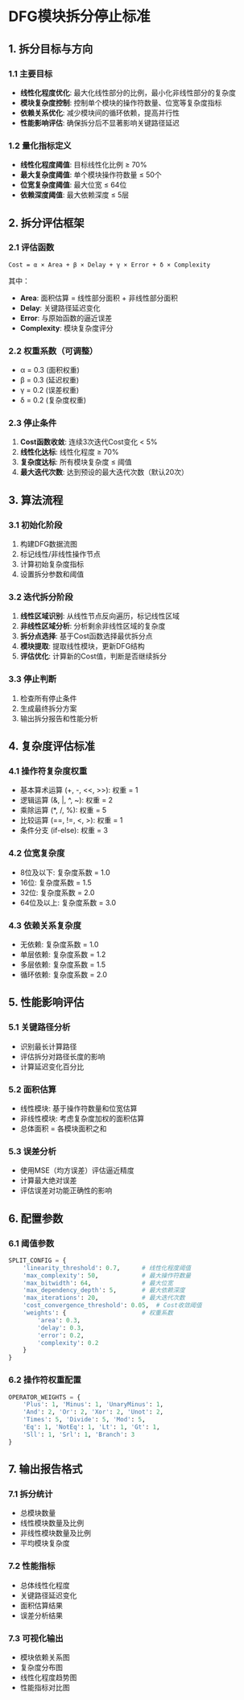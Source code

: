 # DFG模块拆分停止标准

## 1. 拆分目标与方向

### 1.1 主要目标
- **线性化程度优化**: 最大化线性部分的比例，最小化非线性部分的复杂度
- **模块复杂度控制**: 控制单个模块的操作符数量、位宽等复杂度指标
- **依赖关系优化**: 减少模块间的循环依赖，提高并行性
- **性能影响评估**: 确保拆分后不显著影响关键路径延迟

### 1.2 量化指标定义
- **线性化程度阈值**: 目标线性化比例 ≥ 70%
- **最大复杂度阈值**: 单个模块操作符数量 ≤ 50个
- **位宽复杂度阈值**: 最大位宽 ≤ 64位
- **依赖深度阈值**: 最大依赖深度 ≤ 5层

## 2. 拆分评估框架

### 2.1 评估函数
```
Cost = α × Area + β × Delay + γ × Error + δ × Complexity
```

其中：
- **Area**: 面积估算 = 线性部分面积 + 非线性部分面积
- **Delay**: 关键路径延迟变化
- **Error**: 与原始函数的逼近误差
- **Complexity**: 模块复杂度评分

### 2.2 权重系数（可调整）
- α = 0.3 (面积权重)
- β = 0.3 (延迟权重) 
- γ = 0.2 (误差权重)
- δ = 0.2 (复杂度权重)

### 2.3 停止条件
1. **Cost函数收敛**: 连续3次迭代Cost变化 < 5%
2. **线性化达标**: 线性化程度 ≥ 70%
3. **复杂度达标**: 所有模块复杂度 ≤ 阈值
4. **最大迭代次数**: 达到预设的最大迭代次数（默认20次）

## 3. 算法流程

### 3.1 初始化阶段
1. 构建DFG数据流图
2. 标记线性/非线性操作节点
3. 计算初始复杂度指标
4. 设置拆分参数和阈值

### 3.2 迭代拆分阶段
1. **线性区域识别**: 从线性节点反向遍历，标记线性区域
2. **非线性区域分析**: 分析剩余非线性区域的复杂度
3. **拆分点选择**: 基于Cost函数选择最优拆分点
4. **模块提取**: 提取线性模块，更新DFG结构
5. **评估优化**: 计算新的Cost值，判断是否继续拆分

### 3.3 停止判断
1. 检查所有停止条件
2. 生成最终拆分方案
3. 输出拆分报告和性能分析

## 4. 复杂度评估标准

### 4.1 操作符复杂度权重
- 基本算术运算 (+, -, <<, >>): 权重 = 1
- 逻辑运算 (&, |, ^, ~): 权重 = 2  
- 乘除运算 (*, /, %): 权重 = 5
- 比较运算 (==, !=, <, >): 权重 = 1
- 条件分支 (if-else): 权重 = 3

### 4.2 位宽复杂度
- 8位及以下: 复杂度系数 = 1.0
- 16位: 复杂度系数 = 1.5
- 32位: 复杂度系数 = 2.0
- 64位及以上: 复杂度系数 = 3.0

### 4.3 依赖关系复杂度
- 无依赖: 复杂度系数 = 1.0
- 单层依赖: 复杂度系数 = 1.2
- 多层依赖: 复杂度系数 = 1.5
- 循环依赖: 复杂度系数 = 2.0

## 5. 性能影响评估

### 5.1 关键路径分析
- 识别最长计算路径
- 评估拆分对路径长度的影响
- 计算延迟变化百分比

### 5.2 面积估算
- 线性模块: 基于操作符数量和位宽估算
- 非线性模块: 考虑复杂度加权的面积估算
- 总体面积 = 各模块面积之和

### 5.3 误差分析
- 使用MSE（均方误差）评估逼近精度
- 计算最大绝对误差
- 评估误差对功能正确性的影响

## 6. 配置参数

### 6.1 阈值参数
```python
SPLIT_CONFIG = {
    'linearity_threshold': 0.7,      # 线性化程度阈值
    'max_complexity': 50,            # 最大操作符数量
    'max_bitwidth': 64,              # 最大位宽
    'max_dependency_depth': 5,       # 最大依赖深度
    'max_iterations': 20,            # 最大迭代次数
    'cost_convergence_threshold': 0.05,  # Cost收敛阈值
    'weights': {                     # 权重系数
        'area': 0.3,
        'delay': 0.3, 
        'error': 0.2,
        'complexity': 0.2
    }
}
```

### 6.2 操作符权重配置
```python
OPERATOR_WEIGHTS = {
    'Plus': 1, 'Minus': 1, 'UnaryMinus': 1,
    'And': 2, 'Or': 2, 'Xor': 2, 'Unot': 2,
    'Times': 5, 'Divide': 5, 'Mod': 5,
    'Eq': 1, 'NotEq': 1, 'Lt': 1, 'Gt': 1,
    'Sll': 1, 'Srl': 1, 'Branch': 3
}
```

## 7. 输出报告格式

### 7.1 拆分统计
- 总模块数量
- 线性模块数量及比例
- 非线性模块数量及比例
- 平均模块复杂度

### 7.2 性能指标
- 总体线性化程度
- 关键路径延迟变化
- 面积估算结果
- 误差分析结果

### 7.3 可视化输出
- 模块依赖关系图
- 复杂度分布图
- 线性化程度趋势图
- 性能指标对比图